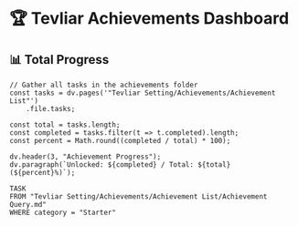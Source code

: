 # 🏆 Tevliar Achievements Dashboard

## 📊 Total Progress

```dataviewjs
// Gather all tasks in the achievements folder
const tasks = dv.pages('"Tevliar Setting/Achievements/Achievement List"')
    .file.tasks;

const total = tasks.length;
const completed = tasks.filter(t => t.completed).length;
const percent = Math.round((completed / total) * 100);

dv.header(3, "Achievement Progress");
dv.paragraph(`Unlocked: ${completed} / Total: ${total} (${percent}%)`);
```

```dataview
TASK
FROM "Tevliar Setting/Achievements/Achievement List/Achievement Query.md"
WHERE category = "Starter"
```